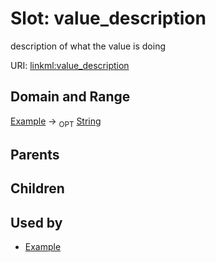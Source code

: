 
# Slot: value_description


description of what the value is doing

URI: [linkml:value_description](https://w3id.org/linkml/value_description)


## Domain and Range

[Example](Example.md) ->  <sub>OPT</sub> [String](String.md)

## Parents


## Children


## Used by

 * [Example](Example.md)
